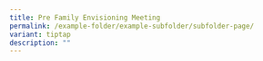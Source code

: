 ```yaml
---
title: Pre Family Envisioning Meeting
permalink: /example-folder/example-subfolder/subfolder-page/
variant: tiptap
description: ""
---
```

